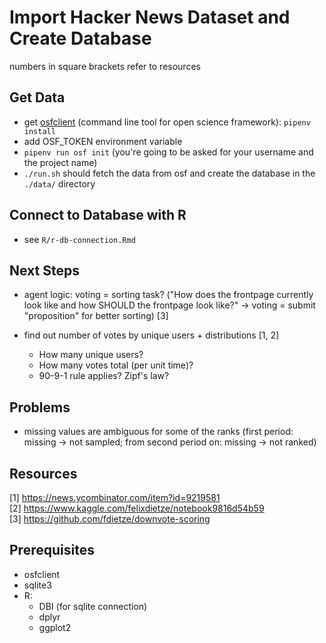 # Import Hacker News Dataset and Create Database

numbers in square brackets refer to resources


## Get Data

* get [osfclient](https://github.com/osfclient/osfclient) (command line tool for open science framework): `pipenv install`
* add OSF_TOKEN environment variable
* `pipenv run osf init` (you're going to be asked for your username and the project name)
* `./run.sh` should fetch the data from osf and create the database in the `./data/` directory


## Connect to Database with R

* see `R/r-db-connection.Rmd`


## Next Steps

* agent logic: voting = sorting task? ("How does the frontpage currently look like and how SHOULD the frontpage look like?" -> voting = submit "proposition" for better sorting) [3]
* find out number of votes by unique users + distributions [1, 2]

    * How many unique users? 
    * How many votes total (per unit time)?
    * 90-9-1 rule applies? Zipf's law?


## Problems

* missing values are ambiguous for some of the ranks (first period: missing -> not sampled; from second period on: missing -> not ranked)


## Resources

[1] https://news.ycombinator.com/item?id=9219581  
[2] https://www.kaggle.com/felixdietze/notebook9816d54b59  
[3] https://github.com/fdietze/downvote-scoring 


## Prerequisites

* osfclient
* sqlite3
* R:
    * DBI (for sqlite connection)
    * dplyr
    * ggplot2
